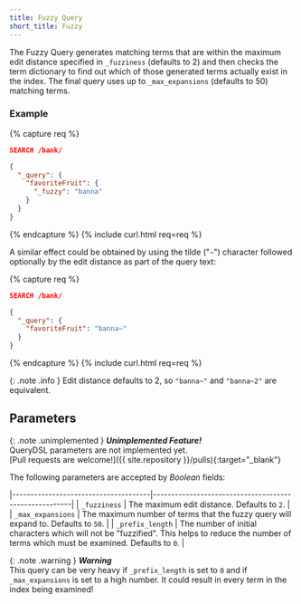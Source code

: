 ```yaml
---
title: Fuzzy Query
short_title: Fuzzy
---
```


The Fuzzy Query generates matching terms that are within the maximum edit
distance specified in `_fuzziness` (defaults to 2) and then checks the term
dictionary to find out which of those generated terms actually exist in the
index. The final query uses up to `_max_expansions` (defaults to 50) matching
terms.


### Example

{% capture req %}

```json
SEARCH /bank/

{
  "_query": {
    "favoriteFruit": {
      "_fuzzy": "banna"
    }
  }
}
```
{% endcapture %}
{% include curl.html req=req %}

A similar effect could be obtained by using the tilde ("`~`") character
followed optionally by the edit distance as part of the query text:

{% capture req %}

```json
SEARCH /bank/

{
  "_query": {
    "favoriteFruit": "banna~"
  }
}
```
{% endcapture %}
{% include curl.html req=req %}

{: .note .info }
Edit distance defaults to 2, so `"banna~"` and `"banna~2"` are equivalent.


## Parameters

{: .note .unimplemented }
**_Unimplemented Feature!_**<br>
QueryDSL parameters are not implemented yet.
<br>[Pull requests are welcome!]({{ site.repository }}/pulls){:target="_blank"}

The following parameters are accepted by _Boolean_ fields:

|--------------------------------------|-------------------------------------------------------|
| `_fuzziness`                         | The maximum edit distance. Defaults to `2`.           |
| `_max_expansions`                    | The maximum number of terms that the fuzzy query will expand to. Defaults to `50`. |
| `_prefix_length`                     | The number of initial characters which will not be "fuzzified". This helps to reduce the number of terms which must be examined. Defaults to `0`. |


{: .note .warning }
**_Warning_**<br>
This query can be very heavy if `_prefix_length` is set to `0` and if
`_max_expansions` is set to a high number. It could result in every term
in the index being examined!

